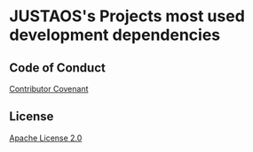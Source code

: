 # JUSTAOS's Projects most used development dependencies

## Code of Conduct
[Contributor Covenant](/CODE_OF_CONDUCT.md)

## License
[Apache License 2.0](/LICENSE)
